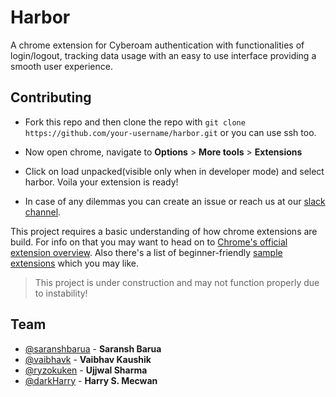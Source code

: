 # Harbor

A chrome extension for Cyberoam authentication with functionalities of login/logout, tracking data usage with an easy to use interface providing a smooth user experience.

## Contributing

- Fork this repo and then clone the repo with `git clone https://github.com/your-username/harbor.git` or you can use ssh too.

- Now open chrome, navigate to **Options** > **More tools** > **Extensions**

- Click on load unpacked(visible only when in developer mode) and select harbor. Voila your extension is ready!

- In case of any dilemmas you can create an issue or reach us at our [slack channel](https://jiit-lug.slack.com/messages). 

This project requires a basic understanding of how chrome extensions are build. For info on that you may want to head on to [Chrome's official extension overview](https://developer.chrome.com/extensions/overview). Also there's a list of beginner-friendly [sample extensions](https://developers.chrome.com/extensions/samples) which you may like.

> This project is under construction and may not function properly due to instability!

## Team

- [@saranshbarua](https://github.com/saranshbarua) - **Saransh Barua**
- [@vaibhavk](https://github.com/vaibhavk) - **Vaibhav Kaushik**
- [@ryzokuken](https://github.com/ryzokuken) - **Ujjwal Sharma**
- [@darkHarry](https://github.com/darkHarry) - **Harry S. Mecwan**
